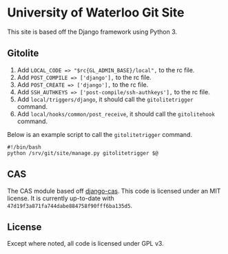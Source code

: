 # University of Waterloo Git Site

This site is based off the Django framework using Python 3.

## Gitolite

1. Add `LOCAL_CODE => "$rc{GL_ADMIN_BASE}/local",` to the rc file.
2. Add `POST_COMPILE => ['django'],` to the rc file.
3. Add `POST_CREATE => ['django'],` to the rc file.
4. Add `SSH_AUTHKEYS => ['post-compile/ssh-authkeys'],` to the rc file.
5. Add `local/triggers/django`, it should call the `gitolitetrigger` command.
6. Add `local/hooks/common/post_receive`, it should call the `gitolitehook`
   command.

Below is an example script to call the `gitolitetrigger` command.

    #!/bin/bash
    python /srv/git/site/manage.py gitolitetrigger $@

## CAS

The CAS module based off [django-cas](https://bitbucket.org/cpcc/django-cas/).
This code is licensed under an MIT license. It is currently up-to-date with
`47d19f3a871fa744dabe884758f90fff6ba135d5`.

## License

Except where noted, all code is licensed under GPL v3.
